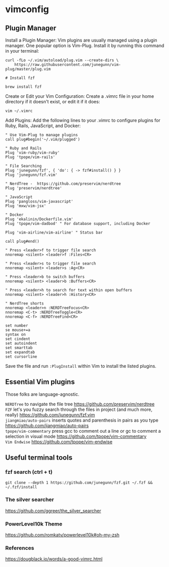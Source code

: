 # vimconfig

## Plugin Manager
Install a Plugin Manager:
Vim plugins are usually managed using a plugin manager. One popular option is Vim-Plug. Install it by running this command in your terminal:

```
curl -fLo ~/.vim/autoload/plug.vim --create-dirs \
    https://raw.githubusercontent.com/junegunn/vim-plug/master/plug.vim
```
```
# Install fzf

brew install fzf
```
Create or Edit your Vim Configuration:
Create a .vimrc file in your home directory if it doesn't exist, or edit it if it does:

```
vim ~/.vimrc
```
Add Plugins:
Add the following lines to your .vimrc to configure plugins for Ruby, Rails, JavaScript, and Docker:

```
" Use Vim-Plug to manage plugins
call plug#begin('~/.vim/plugged')

" Ruby and Rails
Plug 'vim-ruby/vim-ruby'
Plug 'tpope/vim-rails'

" File Searching
Plug 'junegunn/fzf', { 'do': { -> fzf#install() } }
Plug 'junegunn/fzf.vim'

" NerdTree -  https://github.com/preservim/nerdtree
Plug 'preservim/nerdtree'

" JavaScript
Plug 'pangloss/vim-javascript'
Plug 'mxw/vim-jsx'

" Docker
Plug 'ekalinin/Dockerfile.vim'
Plug 'tpope/vim-dadbod' " For database support, including Docker

Plug 'vim-airline/vim-airline' " Status bar

call plug#end()

" Press <leader>f to trigger file search
nnoremap <silent> <leader>f :Files<CR>

" Press <leader>s to trigger file search
nnoremap <silent> <leader>s :Ag<CR>

" Press <leader>b to switch buffers
nnoremap <silent> <leader>b :Buffers<CR>

" Press <leader>h to search for text within open buffers
nnoremap <silent> <leader>h :History<CR>

" NerdTree shorts
nnoremap <leader>n :NERDTreeFocus<CR>
nnoremap <C-t> :NERDTreeToggle<CR>
nnoremap <C-f> :NERDTreeFind<CR>

set number
se mouse+=a
syntax on  
set cindent
set autoindent
set smarttab
set expandtab
set cursorline

```

Save the file and run `:PlugInstall` within Vim to install the listed plugins.


## Essential Vim plugins
Those folks are language-agnostic.

`NERDTree` to navigate the file tree https://github.com/preservim/nerdtree <br/>
`FZF` let's you fuzzy search through the files in project (and much more, really) https://github.com/junegunn/fzf.vim <br/>
`jiangmiao/auto-pairs` inserts quotes and parenthesis in pairs as you type https://github.com/jiangmiao/auto-pairs <br/>
`tpope/vim-commentary` press gcc to comment out a line or gc to comment a selection in visual mode https://github.com/tpope/vim-commentary <br/>
`Vim Endwise` https://github.com/tpope/vim-endwise <br/>

## Useful terminal tools

### fzf search (ctrl + t) <br>
```git clone --depth 1 https://github.com/junegunn/fzf.git ~/.fzf && ~/.fzf/install```
### The silver searcher 
https://github.com/ggreer/the_silver_searcher

### PowerLevel10k Theme
https://github.com/romkatv/powerlevel10k#oh-my-zsh

### References
https://dougblack.io/words/a-good-vimrc.html
